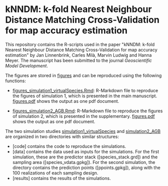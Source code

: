 # kNNDM: k-fold Nearest Neighbour Distance Matching Cross-Validation for map accuracy estimation

This repository contains the R-scripts used in the paper "kNNDM: k-fold Nearest Neighbour Distance Matching Cross-Validation for map accuracy estimation" by Jan Linnenbrink, Carles Milà, Marvin Ludwig and Hanna Meyer. The manuscript has been submitted to the journal *Geoscientific Model Development*.

The figures are stored in [figures](figures/) and can be reproduced using the following functions:

* [figures_simulation1_virtualSpecies.Rmd](figures_simulation1_virtualSpecies.Rmd): R-Markdown file to reproduce the figures of simulation 1, which is presented in the main manuscript. [figures.pdf](figures_simulation1_virtualSpecies.pdf) shows the output as one pdf document.

* [figures_simulation2_AGB.Rmd](figures_simulation2_AGB.Rmd): R-Markdown file to reproduce the figures of simulation 2, which is presented in the supplementary. [figures.pdf](figures_simulation2_AGB.pdf) shows the output as one pdf document.



The two simulation studies [simulation1_virtualSpecies](simulation1_virtualSpecies/) and [simulation2_AGB](simulation2_AGB/) are organized in two directories with similar structures:

* [code] contains the code to reproduce the simulations.
* [data] contains the data used as inputs for the simulations. For the first simulation, these are the predictor stack ([species_stack.grd]) and the sampling area ([species_vdata.gpkg]). For the second simulation, the directory contains the prediction points ([ppoints.gpkg]), along with the 100 realizations of each sampling design.
* [results] contains the results of the simulations.